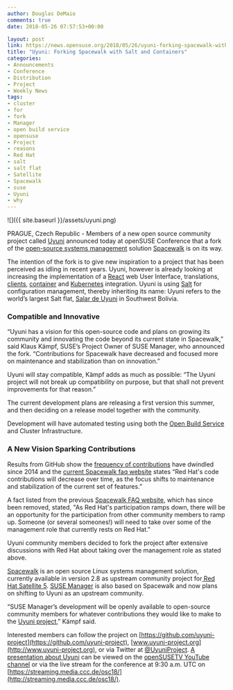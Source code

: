 ```yaml
---
author: Douglas DeMaio
comments: true
date: 2018-05-26 07:57:53+00:00

layout: post
link: https://news.opensuse.org/2018/05/26/uyuni-forking-spacewalk-with-salt-and-containers/
title: "Uyuni: Forking Spacewalk with Salt and Containers"
categories:
- Announcements
- Conference
- Distribution
- Project
- Weekly News
tags:
- cluster
- for
- fork
- Manager
- open build service
- opensuse
- Project
- reasons
- Red Hat
- salt
- salt flat
- Satellite
- Spacewalk
- suse
- Uyuni
- why
---
```

![]({{ site.baseurl }}/assets/uyuni.png)

PRAGUE, Czech Republic - Members of a new open source community project called [Uyuni](https://github.com/uyuni-project) announced today at openSUSE Conference that a fork of the [open-source](https://en.wikipedia.org/wiki/Open-source_software)[ systems management](https://en.wikipedia.org/wiki/Systems_management) solution [Spacewalk](https://spacewalkproject.github.io/) is on its way.

The intention of the fork is to give new inspiration to a project that has been perceived as idling in recent years. Uyuni, however is already looking at increasing the implementation of a [React](https://reactjs.org/) web User Interface, translations, [clients](https://en.wikipedia.org/wiki/Client_(computing)), [container](https://en.wikipedia.org/wiki/LXC) and [Kubernetes](https://kubernetes.io/) integration. Uyuni is using [Salt](https://saltstack.com/community/) for configuration management, thereby inheriting its name: Uyuni refers to the world’s largest Salt flat, [Salar de Uyuni](https://en.wikipedia.org/wiki/Salar_de_Uyuni) in Southwest Bolivia.


### Compatible and Innovative


“Uyuni has a vision for this open-source code and plans on growing its community and innovating the code beyond its current state in Spacewalk,” said Klaus Kämpf, SUSE’s Project Owner of SUSE Manager, who announced the fork. “Contributions for Spacewalk have decreased and focused more on maintenance and stabilization than on innovation.”

Uyuni will stay compatible, Kämpf adds as much as possible: “The Uyuni project will not break up compatibility on purpose, but that shall not prevent improvements for that reason.”

The current development plans are releasing a first version this summer, and then deciding on a release model together with the community.

Development will have automated testing using both the [Open Build Service](https://openbuildservice.org/) and Cluster Infrastructure.


### A New Vision Sparking Contributions


Results from GitHub show the [frequency of contributions](https://github.com/spacewalkproject/spacewalk/graphs/contributors?from=2003-08-03&to=2018-05-18&type=a) have dwindled since 2014 and the [current Spacewalk faq website](https://spacewalkproject.github.io/faq.html) states “Red Hat's code contributions will decrease over time, as the focus shifts to maintenance and stabilization of the current set of features.”

A fact listed from the previous [Spacewalk FAQ website](https://web.archive.org/web/20170623050642/http://spacewalk.redhat.com/faq.html), which has since been removed, stated, "As Red Hat's participation ramps down, there will be an opportunity for the participation from other community members to ramp up. Someone (or several someones!) will need to take over some of the management role that currently rests on Red Hat."

Uyuni community members decided to fork the project after extensive discussions with Red Hat about taking over the management role as stated above.

[Spacewalk](https://spacewalkproject.github.io/faq.html) is an open source Linux systems management solution, currently available in version 2.8 as upstream community project for[ Red Hat Satellite 5](https://www.redhat.com/en/resources/satellite-5.8-datasheet). [SUSE Manager](https://www.suse.com/products/suse-manager/) is also based on Spacewalk and now plans on shifting to Uyuni as an upstream community.

“SUSE Manager’s development will be openly available to open-source community members for whatever contributions they would like to make to the [Uyuni project](http://www.uyuni-project.org),” Kämpf said.

Interested members can follow the project on [https://github.com/uyuni-project](https://github.com/uyuni-project), [www.uyuni-project.org](http://www.uyuni-project.org), or via Twitter at [@UyuniProject](https://twitter.com/UyuniProject). [A presentation about Uyuni](https://events.opensuse.org/conference/oSC18/program/proposal/1849) can be viewed on the [openSUSETV YouTube channel](https://www.youtube.com/user/opensusetv) or via the live stream for the conference at 9:30 a.m. UTC on [https://streaming.media.ccc.de/osc18/](http://streaming.media.ccc.de/osc18/).		
